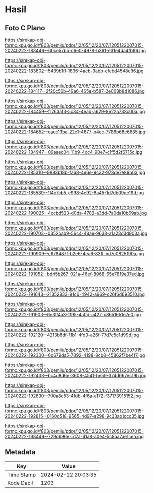 # Hasil

## Foto C Plano

https://sirekap-obj-formc.kpu.go.id/f803/pemilu/pdpr/12/05/12/20/07/1205122007015-20240222-183449--60ce57b5-c6e0-4978-b361-e31e4da4fb86.jpg

https://sirekap-obj-formc.kpu.go.id/f803/pemilu/pdpr/12/05/12/20/07/1205122007015-20240222-183802--5439b1ff-1836-4aeb-9abb-efebd4548e96.jpg

https://sirekap-obj-formc.kpu.go.id/f803/pemilu/pdpr/12/05/12/20/07/1205122007015-20240222-184117--2f20c56b-49a6-465a-b587-2e068b8d1086.jpg

https://sirekap-obj-formc.kpu.go.id/f803/pemilu/pdpr/12/05/12/20/07/1205122007015-20240222-184459--f1763af3-5c34-4eab-a629-8e22a738c00a.jpg

https://sirekap-obj-formc.kpu.go.id/f803/pemilu/pdpr/12/05/12/20/07/1205122007015-20240222-184652--caec13ba-22e1-4677-b4cc-7786b68e6635.jpg

https://sirekap-obj-formc.kpu.go.id/f803/pemilu/pdpr/12/05/12/20/07/1205122007015-20240222-184947--09aaec04-11b9-4cc4-90e7-c1f5d2f6715c.jpg

https://sirekap-obj-formc.kpu.go.id/f803/pemilu/pdpr/12/05/12/20/07/1205122007015-20240222-185310--9883b18b-fa68-4e6e-9c32-978de7e89b63.jpg

https://sirekap-obj-formc.kpu.go.id/f803/pemilu/pdpr/12/05/12/20/07/1205122007015-20240222-185539--1f4c7cb5-e998-4e92-8a45-1d7db09de19d.jpg

https://sirekap-obj-formc.kpu.go.id/f803/pemilu/pdpr/12/05/12/20/07/1205122007015-20240222-190025--4ccbd533-d0da-4783-a3dd-7a0da10b69ab.jpg

https://sirekap-obj-formc.kpu.go.id/f803/pemilu/pdpr/12/05/12/20/07/1205122007015-20240222-190703--0352bab9-56c4-48ae-9638-a1a23d3d903a.jpg

https://sirekap-obj-formc.kpu.go.id/f803/pemilu/pdpr/12/05/12/20/07/1205122007015-20240222-190909--c679487f-b2e6-4ea6-83ff-bd7e0825190a.jpg

https://sirekap-obj-formc.kpu.go.id/f803/pemilu/pdpr/12/05/12/20/07/1205122007015-20240222-191052--bd45b267-021a-46ef-8068-65e7819e37ed.jpg

https://sirekap-obj-formc.kpu.go.id/f803/pemilu/pdpr/12/05/12/20/07/1205122007015-20240222-191643--21352833-91c6-4942-a969-c26f6d693510.jpg

https://sirekap-obj-formc.kpu.go.id/f803/pemilu/pdpr/12/05/12/20/07/1205122007015-20240222-191903--6e3ff4a3-1f95-4a0d-a427-c8651651e7e0.jpg

https://sirekap-obj-formc.kpu.go.id/f803/pemilu/pdpr/12/05/12/20/07/1205122007015-20240222-192120--4213b8df-11b1-4fd3-a26f-77d7c5c1d99d.jpg

https://sirekap-obj-formc.kpu.go.id/f803/pemilu/pdpr/12/05/12/20/07/1205122007015-20240222-192300--6d679da5-7892-4198-8cb8-45862f7be4f7.jpg

https://sirekap-obj-formc.kpu.go.id/f803/pemilu/pdpr/12/05/12/20/07/1205122007015-20240222-192433--bc4d8d6e-3608-4541-be59-374d667ec19b.jpg

https://sirekap-obj-formc.kpu.go.id/f803/pemilu/pdpr/12/05/12/20/07/1205122007015-20240222-192630--700a8c53-4fdb-4f6a-a172-f37173915152.jpg

https://sirekap-obj-formc.kpu.go.id/f803/pemilu/pdpr/12/05/12/20/07/1205122007015-20240222-192815--0160d518-9565-4d97-a298-9c33ab1ccc35.jpg

https://sirekap-obj-formc.kpu.go.id/f803/pemilu/pdpr/12/05/12/20/07/1205122007015-20240222-193449--729d696e-517a-41a8-a0e4-5c8aa7ae1cea.jpg


## Metadata

| Key        | Value               |
| ---------- | ------------------- |
| Time Stamp | 2024-02-22 20:03:35 |
| Kode Dapil | 1203                |



